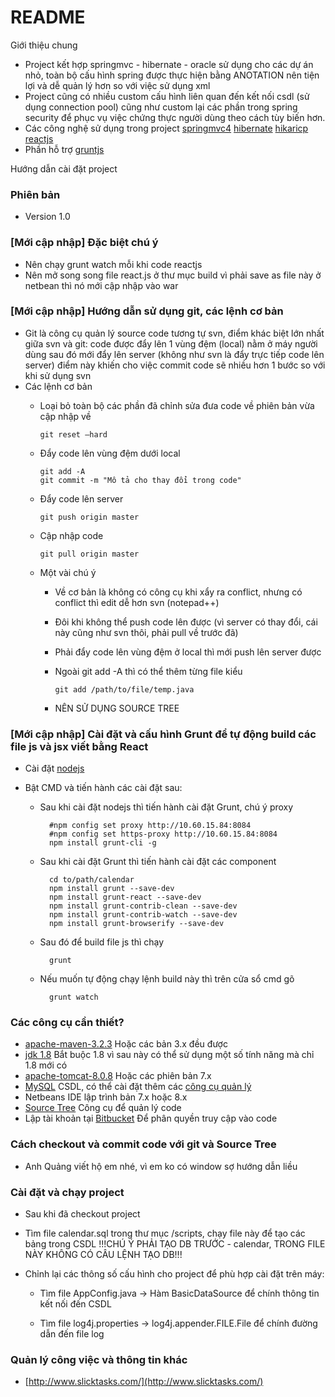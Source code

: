 # README

Giới thiệu chung

- Project kết hợp springmvc - hibernate - oracle sử dụng cho các dự án nhỏ, toàn bộ cấu hình spring được thực hiện bằng ANOTATION nên tiện lợi và dễ quản lý hơn so với việc sử dụng xml
- Project cũng có nhiều custom cấu hình liên quan đến kết nối csdl (sử dụng connection pool) cũng như custom lại các phần trong spring security để phục vụ việc chứng thực người dùng theo cách tùy biến hơn.
- Các công nghệ sử dụng trong project
	[springmvc4](http://docs.spring.io/spring/docs/current/spring-framework-reference/html/mvc.html)
	[hibernate](http://hibernate.org)
	[hikaricp](https://github.com/brettwooldridge/HikariCP)
	[reactjs](http://facebook.github.io/react)
- Phần hỗ trợ
	[gruntjs](http://gruntjs.com)

Hướng dẫn cài đặt project

### Phiên bản

* Version 1.0


### [Mới cập nhập] Đặc biệt chú ý
* Nên chạy grunt watch mỗi khi code reactjs
* Nên mở song song file react.js ở thư mục build vì phải save as file này ở netbean thì nó mới cập nhập vào war

### [Mới cập nhập] Hướng dẫn sử dụng git, các lệnh cơ bản
* Git là công cụ quản lý source code tương tự svn, điểm khác biệt lớn nhất giữa svn và git: code được đẩy lên 1 vùng đệm (local) nằm ở máy người dùng sau đó mới đẩy lên server (không như svn là đẩy trực tiếp code lên server) điểm này khiến cho việc commit code sẽ nhiều hơn 1 bước so với khi sử dụng svn
* Các lệnh cơ bản
     * Loại bỏ toàn bộ các phần đã chỉnh sửa đưa code về phiên bản vừa cập nhập về
                
           git reset —hard

    
    * Đẩy code lên vùng đệm dưới local
            
            
          git add -A
          git commit -m "Mô tả cho thay đổi trong code"
          
          
    
    * Đẩy code lên server
    
    
          git push origin master
          
          
    
    * Cập nhập code
    
    
          git pull origin master
          
          
    
    * Một vài chú ý
    
    
        * Về cơ bản là không có công cụ khi xẩy ra conflict, nhưng có conflict thì edit dễ hơn svn (notepad++)
        * Đôi khi không thể push code lên được (vì server có thay đổi, cái này cũng như svn thôi, phải pull về trước đã)
        * Phải đẩy code lên vùng đệm ở local thì mới push lên server được
        * Ngoài git add -A thì có thể thêm từng file kiểu 
                    
                    
              git add /path/to/file/temp.java
                
        
        * NÊN SỬ DỤNG SOURCE TREE
       

### [Mới cập nhập] Cài đặt và cấu hình Grunt để tự động build các file js và jsx viết bằng React

* Cài đặt [nodejs](http://nodejs.org/)
* Bật CMD và tiến hành các cài đặt sau:

	* Sau khi cài đặt nodejs thì tiến hành cài đặt Grunt, chú ý proxy
		
            #npm config set proxy http://10.60.15.84:8084
            #npm config set https-proxy http://10.60.15.84:8084
            npm install grunt-cli -g

	* Sau khi cài đặt Grunt thì tiến hành cài đặt các component

			cd to/path/calendar
			npm install grunt --save-dev
			npm install grunt-react --save-dev
			npm install grunt-contrib-clean --save-dev
			npm install grunt-contrib-watch --save-dev
			npm install grunt-browserify --save-dev

	* Sau đó để build file js thì chạy 
		
			grunt 

	* Nếu muốn tự động chạy lệnh build này thì trên cửa sổ cmd gõ
	
			grunt watch

### Các công cụ cần thiết?

* [apache-maven-3.2.3](http://maven.apache.org/download.cgi) Hoặc các bản 3.x đều được
* [jdk 1.8](http://www.oracle.com/technetwork/java/javase/downloads/jdk8-downloads-2133151.html) Bắt buộc 1.8 vì sau này có thể sử dụng một số tính năng mà chỉ 1.8 mới có
* [apache-tomcat-8.0.8](http://tomcat.apache.org/download-80.cgi) Hoặc các phiên bản 7.x
* [MySQL](http://dev.mysql.com/downloads/windows/installer/) CSDL, có thể cài đặt thêm các [công cụ quản lý](http://dev.mysql.com/downloads/calendar/)
* Netbeans IDE lập trình bản 7.x hoặc 8.x
* [Source Tree](http://downloads.atlassian.com/software/sourcetree/windows/SourceTreeSetup_1.6.10.exe) Công cụ để quản lý code
* Lập tài khoản tại [Bitbucket](https://bitbucket.org/) Để phân quyền truy cập vào code

### Cách checkout và commit code với git và Source Tree

* Anh Quảng viết hộ em nhé, vì em ko có window sợ hướng dẫn liều

### Cài đặt và chạy project 

* Sau khi đã checkout project
* Tìm file calendar.sql trong thư mục /scripts, chạy file này để tạo các bảng trong CSDL !!!CHÚ Ý PHẢI TẠO DB TRƯỚC - calendar, TRONG FILE NÀY KHÔNG CÓ CÂU LỆNH TẠO DB!!!
* Chỉnh lại các thông số cấu hình cho project để phù hợp cài đặt trên máy:

	* Tìm file AppConfig.java -> Hàm BasicDataSource để chính thông tin kết nối đến CSDL
		
	* Tìm file log4j.properties -> log4j.appender.FILE.File để chính đường dẫn đến file log

### Quản lý công việc và thông tin khác 

* [http://www.slicktasks.com/](http://www.slicktasks.com/)
